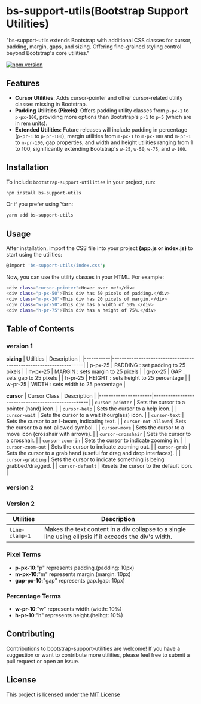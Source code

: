 # bs-support-utils(Bootstrap Support Utilities)
"bs-support-utils extends Bootstrap with additional CSS classes for cursor, padding, margin, gaps, and sizing. Offering fine-grained styling control beyond Bootstrap's core utilities."

[![npm version](https://badge.fury.io/js/bs-support-utils.svg)](https://badge.fury.io/js/bs-support-utils)
## Features

- **Cursor Utilities**: Adds cursor-pointer and other cursor-related utility classes missing in Bootstrap.
- **Padding Utilities (Pixels)**: Offers padding utility classes from `p-px-1` to `p-px-100`, providing more options than Bootstrap's `p-1` to `p-5` (which are in rem units).
- **Extended Utilities**: Future releases will include padding in percentage (`p-pr-1` to `p-pr-100`), margin utilities from `m-px-1` to `m-px-100` and `m-pr-1` to `m-pr-100`, gap properties, and width and height utilities ranging from 1 to 100, significantly extending Bootstrap's `w-25`, `w-50`, `w-75`, and `w-100`.

## Installation
To include `bootstrap-support-utilities` in your project, run:

```bash
npm install bs-support-utils
```
Or if you prefer using Yarn:
```bash
yarn add bs-support-utils
```

## Usage
  After installation, import the CSS file into your project **(app.js or index.js)** to start using the utilities:
```bash
@import 'bs-support-utils/index.css';   

```
Now, you can use the utility classes in your HTML. For example:

```bash
<div class="cursor-pointer">Hover over me!</div>
<div class="p-px-50">This div has 50 pixels of padding.</div>
<div class="m-px-20">This div has 20 pixels of margin.</div>
<div class="w-pr-50">This div has a width of 50%.</div>
<div class="h-pr-75">This div has a height of 75%.</div>

```
## Table of Contents

### version 1
 **sizing** 
| Utilities | Description                                                      |
|-----------|------------------------------------------------------------------|
| p-px-25   |  PADDING : set padding to 25 pixels                              |
| m-px-25   |   MARGIN : sets margin to 25 pixels                              |
| g-px-25   |   GAP : sets gap to 25 pixels                                    |
| h-pr-25   |   HEIGHT : sets height to 25 percentage                          |
| w-pr-25   |   WIDTH : sets width to 25 percentage                            |

**cursor**
| Cursor Class         | Description                                       |
|----------------------|---------------------------------------------------|
| `cursor-pointer`    | Sets the cursor to a pointer (hand) icon.        |
| `cursor-help`       | Sets the cursor to a help icon.                  |
| `cursor-wait`       | Sets the cursor to a wait (hourglass) icon.      |
| `cursor-text`       | Sets the cursor to an I-beam, indicating text.   |
| `cursor-not-allowed`| Sets the cursor to a not-allowed symbol.         |
| `cursor-move`       | Sets the cursor to a move icon (crosshair with arrows). |
| `cursor-crosshair`  | Sets the cursor to a crosshair.                  |
| `cursor-zoom-in`    | Sets the cursor to indicate zooming in.          |
| `cursor-zoom-out`   | Sets the cursor to indicate zooming out.         |
| `cursor-grab`       | Sets the cursor to a grab hand (useful for drag and drop interfaces). |
| `cursor-grabbing`   | Sets the cursor to indicate something is being grabbed/dragged. |
| `cursor-default`    | Resets the cursor to the default icon.           |


### version 2

### Version 2

| Utilities     | Description                                                      |
|---------------|------------------------------------------------------------------|
| `line-clamp-1` | Makes the text content in a div collapse to a single line using ellipsis if it exceeds the div's width. |





### Pixel Terms

- **p-px-10**:"p" represents padding.(padding: 10px)
- **m-px-10**:"m" represents margin.(margin: 10px)
- **gap-px-10**:"gap" represents gap.(gap: 10px)


### Percentage Terms

- **w-pr-10**:"w" represents width.(width: 10%)
- **h-pr-10**:"h" represents height.(heihgt: 10%)

## Contributing
Contributions to bootstrap-support-utilities are welcome! If you have a suggestion or want to contribute more utilities, please feel free to submit a pull request or open an issue.

## License
This project is licensed under the [MIT License](https://github.com/Moulithar/bootstrap-support-utilities?tab=MIT-1-ov-file#readme)
